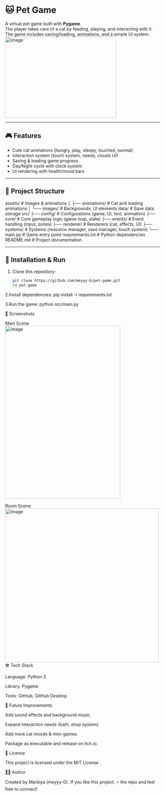 # 🐱 Pet Game

A virtual pet game built with **Pygame**.  
The player takes care of a cat by feeding, playing, and interacting with it.  
The game includes saving/loading, animations, and a simple UI system.
<img width="362" height="263" alt="image" src="https://github.com/user-attachments/assets/05e2bcc9-78de-4e09-beef-69874548058c" />

---

## 🎮 Features
- Cute cat animations (hungry, play, sleepy, touched, normal)
- Interaction system (touch system, needs, clouds UI)
- Saving & loading game progress
- Day/Night cycle with clock system
- UI rendering with health/mood bars

---

## 📂 Project Structure
assets/ # Images & animations
│ ├── animations/ # Cat and loading animations
│ └── images/ # Backgrounds, UI elements
data/ # Save data storage
src/
├── config/ # Configurations (game, UI, text, animation)
├── core/ # Core gameplay logic (game loop, state)
├── events/ # Event handling (input, zones)
├── renderer/ # Renderers (cat, effects, UI)
├── systems/ # Systems (resource manager, save manager, touch system)
└── main.py # Game entry point
requirements.txt # Python dependencies
README.md # Project documentation

---

## 🚀 Installation & Run
1. Clone this repository:
   ```bash
   git clone https://github.com/meyyy-G/pet-game.git
   cd pet-game
2.Install dependencies:
pip install -r requirements.txt

3.Run the game:
python src/main.py

📸 Screenshots

Main Scene	
<img width="375" height="562" alt="image" src="https://github.com/user-attachments/assets/149d2930-c54e-406f-8e59-f1d443be5b28" />

Room Scene
<img width="500" height="500" alt="image" src="https://github.com/user-attachments/assets/f9419f71-09f3-4586-bebe-1e8862ebd265" />
🛠️ Tech Stack

Language: Python 3

Library: Pygame

Tools: GitHub, GitHub Desktop

📝 Future Improvements

Add sound effects and background music.

Expand interaction needs (bath, shop system).

Add more cat moods & mini-games.

Package as executable and release on itch.io.

📜 License

This project is licensed under the MIT License
.

🙋‍♀️ Author

Created by Marbiya (meyyy-G).
If you like this project, ⭐ the repo and feel free to connect!
